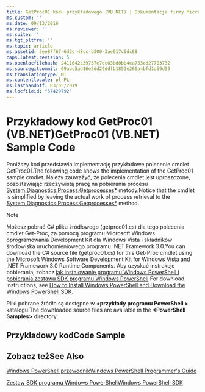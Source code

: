 ```yaml
---
title: GetProc01 kodu przykładowego (VB.NET) | Dokumentacja firmy Microsoft
ms.custom: ''
ms.date: 09/13/2016
ms.reviewer: ''
ms.suite: ''
ms.tgt_pltfrm: ''
ms.topic: article
ms.assetid: 3ee87f67-6d2c-48cc-b300-3ae917c6dc88
caps.latest.revision: 5
ms.openlocfilehash: 2411642c39737e7dc03bd0bb4ea753ed27783732
ms.sourcegitcommit: 69abc5ad16e5dd29ddfb1853e266a4bfd1d59d59
ms.translationtype: MT
ms.contentlocale: pl-PL
ms.lasthandoff: 03/05/2019
ms.locfileid: "57429792"
---
```

# <a name="getproc01-vbnet-sample-code"></a><span data-ttu-id="9b43f-102">Przykładowy kod GetProc01 (VB.NET)</span><span class="sxs-lookup"><span data-stu-id="9b43f-102">GetProc01 (VB.NET) Sample Code</span></span>

<span data-ttu-id="9b43f-103">Poniższy kod przedstawia implementację przykładowe polecenie cmdlet GetProc01.</span><span class="sxs-lookup"><span data-stu-id="9b43f-103">The following code shows the implementation of the GetProc01 sample cmdlet.</span></span> <span data-ttu-id="9b43f-104">Należy zauważyć, że polecenia cmdlet jest uproszczone, pozostawiając rzeczywistą pracę na pobierania procesu [System.Diagnostics.Process.Getprocesses\*](/dotnet/api/System.Diagnostics.Process.GetProcesses) metody.</span><span class="sxs-lookup"><span data-stu-id="9b43f-104">Notice that the cmdlet is simplified by leaving the actual work of process retrieval to the [System.Diagnostics.Process.Getprocesses\*](/dotnet/api/System.Diagnostics.Process.GetProcesses) method.</span></span>

> [!NOTE]
> <span data-ttu-id="9b43f-105">Możesz pobrać C# pliku źródłowego (getproc01.cs) dla tego polecenia cmdlet Get-Proc, za pomocą programu Microsoft Windows oprogramowania Development Kit dla Windows Vista i składników środowiska uruchomieniowego programu .NET Framework 3.0.</span><span class="sxs-lookup"><span data-stu-id="9b43f-105">You can download the C# source file (getproc01.cs) for this Get-Proc cmdlet using the Microsoft Windows Software Development Kit for Windows Vista and .NET Framework 3.0 Runtime Components.</span></span> <span data-ttu-id="9b43f-106">Aby uzyskać instrukcje pobierania, zobacz [jak instalowanie programu Windows PowerShell i pobierania zestawu SDK programu Windows PowerShell](/powershell/developer/installing-the-windows-powershell-sdk).</span><span class="sxs-lookup"><span data-stu-id="9b43f-106">For download instructions, see [How to Install Windows PowerShell and Download the Windows PowerShell SDK](/powershell/developer/installing-the-windows-powershell-sdk).</span></span>
>
> <span data-ttu-id="9b43f-107">Pliki pobrane źródło są dostępne w  **\<przykłady programu PowerShell >** katalogu.</span><span class="sxs-lookup"><span data-stu-id="9b43f-107">The downloaded source files are available in the **\<PowerShell Samples>** directory.</span></span>

## <a name="code-sample"></a><span data-ttu-id="9b43f-108">Przykładowy kod</span><span class="sxs-lookup"><span data-stu-id="9b43f-108">Code Sample</span></span>

<!-- TODO!!!: review snippet reference  [!CODE [msh_samplesgetproc01#getproc01vball](msh_samplesgetproc01#getproc01vball)]  -->

## <a name="see-also"></a><span data-ttu-id="9b43f-109">Zobacz też</span><span class="sxs-lookup"><span data-stu-id="9b43f-109">See Also</span></span>

[<span data-ttu-id="9b43f-110">Windows PowerShell przewodnik</span><span class="sxs-lookup"><span data-stu-id="9b43f-110">Windows PowerShell Programmer's Guide</span></span>](./windows-powershell-programmer-s-guide.md)

[<span data-ttu-id="9b43f-111">Zestaw SDK programu Windows PowerShell</span><span class="sxs-lookup"><span data-stu-id="9b43f-111">Windows PowerShell SDK</span></span>](../windows-powershell-reference.md)